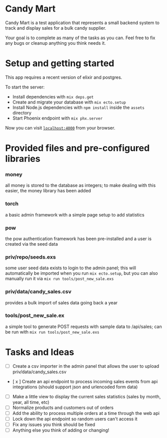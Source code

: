 # Candy Mart

Candy Mart is a test application that represents a small backend system to track and display sales for a bulk candy supplier.

Your goal is to complete as many of the tasks as you can. Feel free to fix any bugs or cleanup anything you think needs it.

# Setup and getting started

This app requires a recent version of elixir and postgres.

To start the server:

  * Install dependencies with `mix deps.get`
  * Create and migrate your database with `mix ecto.setup`
  * Install Node.js dependencies with `npm install` inside the `assets` directory
  * Start Phoenix endpoint with `mix phx.server`

Now you can visit [`localhost:4000`](http://localhost:4000) from your browser.

# Provided files and pre-configured libraries

### money
all money is stored to the database as integers; to make dealing with this easier, the money library has been added

### torch
a basic admin framework with a simple page setup to add statistics

### pow
the pow authentication framework has been pre-installed and a user is created via the seed data

### priv/repo/seeds.exs
some user seed data exists to login to the admin panel; this will automatically be imported when you run `mix ecto.setup`, but you can also manually run it via  `mix run tools/post_new_sale.exs`

### priv/data/candy_sales.csv
provides a bulk import of sales data going back a year

### tools/post_new_sale.ex
a simple tool to generate POST requests with sample data to /api/sales; can be run with `mix run tools/post_new_sale.exs`


# Tasks and Ideas

  - [ ] Create a csv importer in the admin panel that allows the user to upload priv/data/candy_sales.csv
  - [ x ] Create an api endpoint to process incoming sales events from api integrations (should support json and urlencoded form data)
  - [ ] Make a little view to display the current sales statistics (sales by month, year, all time, etc)
  - [ ] Normalize products and customers out of orders
  - [ ] Add the ability to process multiple orders at a time through the web api
  - [ ] Lock down the api endpoint so random users can't access it
  - [ ] Fix any issues you think should be fixed
  - [ ] Anything else you think of adding or changing!
